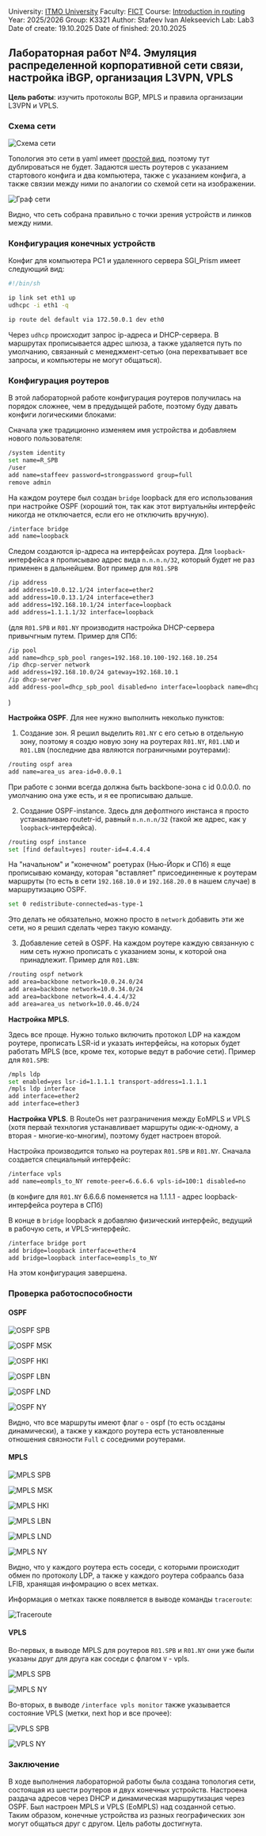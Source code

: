 University: [ITMO University](https://itmo.ru/ru/)
Faculty: [FICT](https://fict.itmo.ru)
Course: [Introduction in routing](https://github.com/itmo-ict-faculty/introduction-in-routing)
Year: 2025/2026
Group: K3321
Author: Stafeev Ivan Alekseevich
Lab: Lab3
Date of create: 19.10.2025
Date of finished: 20.10.2025

## Лабораторная работ №4. Эмуляция распределенной корпоративной сети связи, настройка iBGP, организация L3VPN, VPLS

**Цель работы**: изучить протоколы BGP, MPLS и правила организации L3VPN и VPLS.

### Схема сети

![Схема сети](img/scheme_lab3.png)

Топология это сети в yaml имеет [простой вид](lab3.clab.yaml), поэтому тут дублироваться не будет. Задаются шесть роутеров с указанием стартового конфига и два компьютера, также с указанием конфига, а также связии между ними по аналогии со схемой сети на изображении.

![Граф сети](img/graph.png)

Видно, что сеть собрана правильно с точки зрения устройств и линков между ними.

### Конфигурация конечных устройств

Конфиг для компьютера PC1 и удаленного сервера SGI_Prism имеет следующий вид:

```bash
#!/bin/sh

ip link set eth1 up
udhcpc -i eth1 -q

ip route del default via 172.50.0.1 dev eth0
```

Через `udhcp` происходит запрос ip-адреса и DHCP-сервера. В маршрутах прописывается адрес шлюза, а также удаляется путь по умолчанию, связанный с менеджмент-сетью (она перехватывает все запросы, и компьютеры не могут общаться).

### Конфигурация роутеров

В этой лабораторной работе конфигурация роутеров получилась на порядок сложнее, чем в предудыщей работе, поэтому буду давать конфиги логическими блоками:

Сначала уже традиционно изменяем имя устройства и добавляем нового пользователя:

```bash
/system identity
set name=R_SPB
/user
add name=staffeev password=strongpassword group=full
remove admin
```


На каждом роутере был создан `bridge` loopback для его использования при настройке OSPF (хороший тон, так как этот виртуальнйы интерфейс никогда не отключается, если его не отключить вручную).

```bash
/interface bridge
add name=loopback
```

Следом создаются ip-адреса на интерфейсах роутера. Для `loopback`-интерфейса я прописываю адрес вида `n.n.n.n/32`, который будет не раз применен в дальнейшем. Вот пример для `R01.SPB`

```bash
/ip address
add address=10.0.12.1/24 interface=ether2
add address=10.0.13.1/24 interface=ether3
add address=192.168.10.1/24 interface=loopback
add address=1.1.1.1/32 interface=loopback
```

(для `R01.SPB` и `R01.NY` производитя настройка DHCP-сервера привычгным путем. Пример для СПб:

```bash
/ip pool
add name=dhcp_spb_pool ranges=192.168.10.100-192.168.10.254
/ip dhcp-server network
add address=192.168.10.0/24 gateway=192.168.10.1
/ip dhcp-server
add address-pool=dhcp_spb_pool disabled=no interface=loopback name=dhcp_spb
```
)

**Настройка OSPF**. Для нее нужно выполнить неколько пунктов:

1) Создание зон. Я решил выделить `R01.NY` с его сетью в отдельную зону, поэтому я создю новую зону на роутерах `R01.NY`, `R01.LND` и `R01.LBN` (последние два являются пограничными роутерами):

```bash
/routing ospf area
add name=area_us area-id=0.0.0.1
```

При работе с зонми всегда должна быть backbone-зона с id 0.0.0.0. по умолчанию она уже есть, и я ее прописываю дальше.

2) Создание OSPF-instance. Здесь для дефолтного инстанса я просто устанавливаю routetr-id, равный `n.n.n.n/32` (такой же адрес, как у `loopback`-интерфейса).

```bash
/routing ospf instance
set [find default=yes] router-id=4.4.4.4
```

На "начальном" и "конечном" роетурах (Нью-Йорк и СПб) я еще прописываю команду, которая "вставляет" присоединенные к роутерам маршруты (то есть в сети `192.168.10.0` и `192.168.20.0` в нашем случае) в маршрутизацию OSPF.

```bash
set 0 redistribute-connected=as-type-1
```

Это делать не обязательно, можно просто в `network` добавить эти же сети, но я решил сделать через такую команду.

3) Добавление сетей в OSPF. На каждом роутере каждую связанную с ним сеть нужно прописать с указанием зоны, к которой она принадлежит. Пример для `R01.LBN`:

```bash
/routing ospf network
add area=backbone network=10.0.24.0/24
add area=backbone network=10.0.34.0/24
add area=backbone network=4.4.4.4/32
add area=area_us network=10.0.46.0/24
```


**Настройка MPLS**.

Здесь все проще. Нужно только включить протокол LDP на каждом роутере, прописать LSR-id и указать интерфейсы, на которых будет работать MPLS (все, кроме тех, которые ведут в рабочие сети). Пример для `R01.SPB`:

```bash
/mpls ldp
set enabled=yes lsr-id=1.1.1.1 transport-address=1.1.1.1
/mpls ldp interface
add interface=ether2
add interface=ether3
```

**Настройка VPLS**. В RouteOs нет разграничения между EoMPLS и VPLS (хотя первай технлогия устанавливает маршруты одик-к-одному, а вторая - многие-ко-многим), поэтому будет настроен второй.

Настройка производится только на роутерах `R01.SPB` и `R01.NY`. Сначала создается специальный интерфейс:

```bash
/interface vpls
add name=eompls_to_NY remote-peer=6.6.6.6 vpls-id=100:1 disabled=no
```

(в конфиге для `R01.NY` 6.6.6.6 поменяется на 1.1.1.1 - адрес loopback-интерфейса роутера в СПб)

В конце в `bridge` loopback я добавляю физический интерфейс, ведущий в рабочую сеть, и VPLS-интерфейс.

```bash
/interface bridge port
add bridge=loopback interface=ether4
add bridge=loopback interface=eompls_to_NY
```

На этом конфигурация завершена.


### Проверка работоспособности

#### OSPF

![OSPF SPB](img/ospf_SPB.png)

![OSPF MSK](img/ospf_MSK.png)

![OSPF HKI](img/ospf_HKI.png)

![OSPF LBN](img/ospf_LBN.png)

![OSPF LND](img/ospf_LND.png)

![OSPF NY](img/ospf_NY.png)

Видно, что все маршруты имеют флаг `o` - ospf (то есть осзданы динамически), а также у каждого роутера есть установленные отношения связности `Full` с соседними роутерами.

#### MPLS

![MPLS SPB](img/mpls_SPB.png)

![MPLS MSK](img/mpls_MSK.png)

![MPLS HKI](img/mpls_HKI.png)

![MPLS LBN](img/mpls_LBN.png)

![MPLS LND](img/mpls_LND.png)

![MPLS NY](img/mpls_NY.png)

Видно, что у каждого роутера есть соседи, с которыми происходит обмен по протоколу LDP, а также у каждого роутера собраалсь база LFIB, хранящая инфомрацию о всех метках.

Информация о метках также появляется в выводе команды `traceroute`:

![Traceroute](img/traceroute.png)

#### VPLS

Во-первых, в выводе MPLS для роутеров `R01.SPB` и `R01.NY` они уже были указаны друг для друга как соседи с флагом `V` - vpls.

![MPLS SPB](img/mpls_SPB.png)

![MPLS NY](img/mpls_NY.png)

Во-вторых, в выводе `/interface vpls monitor` также указывается состояние VPLS (метки, next hop и все прочее):

![VPLS SPB](img/vpls_SPB.png)

![VPLS NY](img/vpls_NY.png)

### Заключение

В ходе выполнения лабораторной работы была создана топология сети, состоящая из шести роутеров и двух конечных устройств. Настроена раздача адресов через DHCP и динамическая маршрутизация через OSPF. Был настроен MPLS и VPLS (EoMPLS) над созданной сетью. Таким образом, конечные устройства из разных географических зон могут общаться друг с другом. Цель работы достигнута.